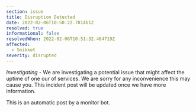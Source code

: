 ```yaml
---
section: issue
title: Disruption Detected
date: 2022-02-06T10:50:22.781461Z
resolved: true
informational: false
resolvedWhen: 2022-02-06T10:51:32.464719Z
affected:
  - Snikket
severity: disrupted
---
```

*Investigating* - We are investigating a potential issue that might affect the uptime of one our of services. We are sorry for any inconvenience this may cause you. This incident post will be updated once we have more information.

This is an automatic post by a monitor bot.
        